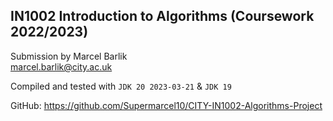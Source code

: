 ## IN1002 Introduction to Algorithms (Coursework 2022/2023)

Submission by
Marcel Barlik\
marcel.barlik@city.ac.uk

Compiled and tested with `JDK 20 2023-03-21` & `JDK 19`

GitHub: https://github.com/Supermarcel10/CITY-IN1002-Algorithms-Project